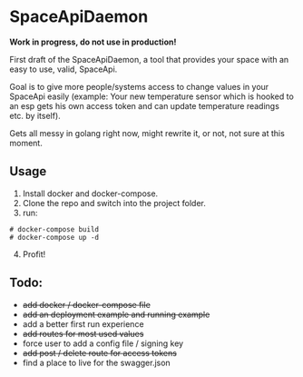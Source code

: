 SpaceApiDaemon
==============

**Work in progress, do not use in production!**

First draft of the SpaceApiDaemon, a tool that provides your space with an easy to use, valid, SpaceApi.

Goal is to give more people/systems access to change values in your SpaceApi easily (example: Your new temperature sensor which is hooked to an esp gets his own access token and can update temperature readings etc. by itself).

Gets all messy in golang right now, might rewrite it, or not, not sure at this moment.

Usage
-----
1. Install docker and docker-compose.
2. Clone the repo and switch into the project folder.
3. run:
```
# docker-compose build
# docker-compose up -d
```
4. Profit!

Todo:
-----
* ~~add docker / docker-compose file~~
* ~~add an deployment example and running example~~
* add a better first run experience
* ~~add routes for most used values~~
* force user to add a config file / signing key
* ~~add post / delete route for access tokens~~
* find a place to live for the swagger.json